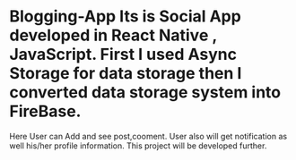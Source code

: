 # Blogging-App Its is Social App developed in React Native , JavaScript. First I used Async Storage for data storage then I converted data storage system into FireBase.
 Here User can Add and see post,cooment. User also will get notification as well his/her profile information. This project will be developed further.
